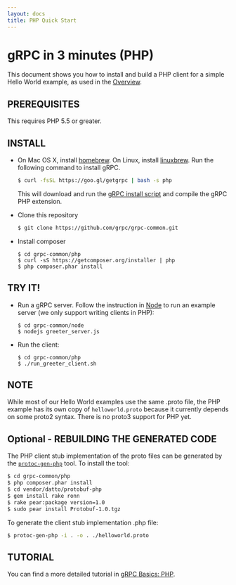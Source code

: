 ```yaml
---
layout: docs
title: PHP Quick Start
---
```


<h1 class="page-header">gRPC in 3 minutes (PHP)</h1>

This document shows you how to install and build a PHP client for a simple Hello World example, as used in the [Overview](/docs/index.shtml).

PREREQUISITES
-------------

This requires PHP 5.5 or greater.

INSTALL
-------
 - On Mac OS X, install [homebrew][]. On Linux, install [linuxbrew][]. Run the following command to install gRPC.

   ```sh
   $ curl -fsSL https://goo.gl/getgrpc | bash -s php
   ```
   This will download and run the [gRPC install script][] and compile the gRPC PHP extension.

 - Clone this repository

   ```sh
   $ git clone https://github.com/grpc/grpc-common.git
   ```

 - Install composer

   ```
   $ cd grpc-common/php
   $ curl -sS https://getcomposer.org/installer | php
   $ php composer.phar install
   ```

TRY IT!
-------

 - Run a gRPC server. Follow the instruction in [Node][] to run an example server (we only support writing clients in PHP):

   ```
   $ cd grpc-common/node
   $ nodejs greeter_server.js
   ```

 - Run the client:

   ```
   $ cd grpc-common/php
   $ ./run_greeter_client.sh
   ```

NOTE
----

While most of our Hello World examples use the same .proto file, the PHP example has its own copy of `helloworld.proto` because it currently depends on
some proto2 syntax. There is no proto3 support for PHP yet.

Optional - REBUILDING THE GENERATED CODE
----------------------------------------

The PHP client stub implementation of the proto files can be generated by the [`protoc-gen-php`](https://github.com/datto/protobuf-php) tool. To install the tool:

```sh
$ cd grpc-common/php
$ php composer.phar install
$ cd vendor/datto/protobuf-php
$ gem install rake ronn
$ rake pear:package version=1.0
$ sudo pear install Protobuf-1.0.tgz
```

To generate the client stub implementation .php file:

```sh
$ protoc-gen-php -i . -o . ./helloworld.proto
```

TUTORIAL
--------

You can find a more detailed tutorial in [gRPC Basics: PHP](/docs/tutorials/basic/php.html).

[homebrew]:http://brew.sh
[linuxbrew]:https://github.com/Homebrew/linuxbrew#installation
[gRPC install script]:https://raw.githubusercontent.com/grpc/homebrew-grpc/master/scripts/install
[Node]:/docs/installation/node
